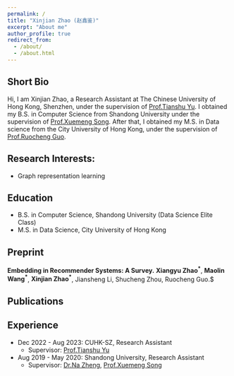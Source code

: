 ```yaml
---
permalink: /
title: "Xinjian Zhao (赵鑫鉴)"
excerpt: "About me"
author_profile: true
redirect_from: 
  - /about/
  - /about.html
---
```

## Short Bio

Hi, I am Xinjian Zhao, a Research Assistant at The Chinese University of Hong Kong, Shenzhen, under the supervision of [Prof.Tianshu Yu](https://mypage.cuhk.edu.cn/academics/yutianshu/). I obtained my B.S. in Computer Science from Shandong University under the supervision of [Prof.Xuemeng Song](https://xuemengsong.github.io/). After that, I obtained my M.S. in Data science from the City University of Hong Kong, under the supervision of [Prof.Ruocheng Guo](https://rguo12.github.io/).

## Research Interests:
* Graph representation learning

## Education

* B.S. in Computer Science, Shandong University (Data Science Elite Class)
* M.S. in Data Science, City University of Hong Kong


## Preprint
**Embedding in Recommender Systems: A Survey.** **Xiangyu Zhao<sup>*</sup>**, **Maolin Wang<sup>*</sup>**, **Xinjian Zhao<sup>*</sup>**, Jiansheng Li, Shucheng Zhou, Ruocheng Guo.$

## Publications


## Experience

* Dec 2022 - Aug 2023: CUHK-SZ, Research Assistant
  * Supervisor: [Prof.Tianshu Yu](https://mypage.cuhk.edu.cn/academics/yutianshu/)
* Aug 2019 - May 2020: Shandong University, Research Assistant
  * Supervisor: [Dr.Na Zheng](https://zhennaziyu.github.io/homepage/), [Prof.Xuemeng Song](https://xuemengsong.github.io/)
